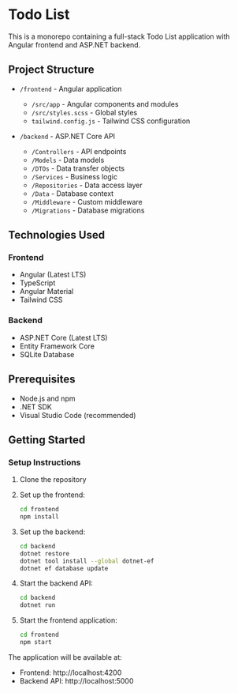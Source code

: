 # Todo List

This is a monorepo containing a full-stack Todo List application with Angular frontend and ASP.NET backend.

## Project Structure

- `/frontend` - Angular application
  - `/src/app` - Angular components and modules
  - `/src/styles.scss` - Global styles
  - `tailwind.config.js` - Tailwind CSS configuration

- `/backend` - ASP.NET Core API
  - `/Controllers` - API endpoints
  - `/Models` - Data models
  - `/DTOs` - Data transfer objects
  - `/Services` - Business logic
  - `/Repositories` - Data access layer
  - `/Data` - Database context
  - `/Middleware` - Custom middleware
  - `/Migrations` - Database migrations

## Technologies Used

### Frontend
- Angular (Latest LTS)
- TypeScript
- Angular Material
- Tailwind CSS

### Backend
- ASP.NET Core (Latest LTS)
- Entity Framework Core
- SQLite Database

## Prerequisites

- Node.js and npm
- .NET SDK
- Visual Studio Code (recommended)

## Getting Started

### Setup Instructions

1. Clone the repository

2. Set up the frontend:
   ```bash
   cd frontend
   npm install
   ```

3. Set up the backend:
   ```bash
   cd backend
   dotnet restore
   dotnet tool install --global dotnet-ef
   dotnet ef database update
   ```

4. Start the backend API:
   ```bash
   cd backend
   dotnet run
   ```

5. Start the frontend application:
   ```bash
   cd frontend
   npm start
   ```

The application will be available at:
- Frontend: http://localhost:4200
- Backend API: http://localhost:5000
